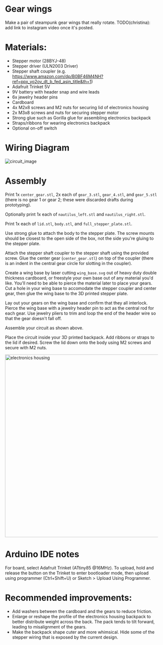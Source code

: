 # Gear wings
Make a pair of steampunk gear wings that really rotate. TODO(christina): add link to instagram video once it's posted.

# Materials:
*  Stepper motor (28BYJ-48)
*  Stepper driver (ULN2003 Driver)
*  Stepper shaft coupler (e.g. https://www.amazon.com/dp/B0BF46M4NH?ref=ppx_yo2ov_dt_b_fed_asin_title&th=1)
*  Adafruit Trinket 5V
*  9V battery with header snap and wire leads
*  6x jewelry header pins
*  Cardboard
*  4x M2x8 screws and M2 nuts for securing lid of electronics housing
*  2x M3x8 screws and nuts for securing stepper motor 
*  Strong glue such as Gorilla glue for assembling electronics backpack
*  Straps/ribbons for wearing electronics backpack
*  Optional on-off switch

# Wiring Diagram
![circuit_image](https://github.com/user-attachments/assets/4b2175c9-1c0c-4ceb-80da-5e8f9eb8e209)

# Assembly
Print 1x `center_gear.stl`, 2x each of `gear_3.stl`, `gear_4.stl`, and `gear_5.stl` (there is no gear 1 or gear 2; these were discarded drafts during prototyping).

Optionally print 1x each of `nautilus_left.stl` and `nautilus_right.stl`.

Print 1x each of `lid.stl`, `body.stl`, and `full_stepper_plate.stl`.

Use strong glue to attach the body to the stepper plate. The screw mounts should be closest to the open side of the box, not the side you're gluing to the stepper plate. 

Attach the stepper shaft coupler to the stepper shaft using the provided screw. Glue the center gear (`center_gear.stl`) on top of the coupler (there is an indent in the central gear circle for slotting in the coupler).

Create a wing base by laser cutting `wing_base.svg` out of heavy duty double thickness cardboard, or freestyle your own base out of any material you'd like. You'll need to be able to pierce the material later to place your gears. Cut a hole in your wing base to accomodate the stepper coupler and center gear, then glue the wing base to the 3D printed stepper plate.

Lay out your gears on the wing base and confirm that they all interlock. Pierce the wing base with a jewelry header pin to act as the central rod for each gear. Use jewelry pliers to trim and loop the end of the header wire so that the gear doesn't fall off. 

Assemble your circuit as shown above.

Place the circuit inside your 3D printed backpack. Add ribbons or straps to the lid if desired. Screw the lid down onto the body using M2 screws and secure with M2 nuts. 

<img src="https://github.com/user-attachments/assets/6b0b1447-62e3-4c7f-ad4e-b53277ab48de" width="600" alt="electronics housing">

# Arduino IDE notes
For board, select Adafruit Trinket (ATtiny85 @16MHz). To upload, hold and release the button on the Trinket to enter bootloader mode, then upload using programmer (Ctrl+Shift+U) or Sketch > Upload Using Programmer.

# Recommended improvements:
*  Add washers between the cardboard and the gears to reduce friction.
*  Enlarge or reshape the profile of the electronics housing backpack to better distribute weight across the back. The pack tends to tilt forward, leading to misalignment of the gears.
* Make the backpack shape cuter and more whimsical. Hide some of the stepper wiring that is exposed by the current design.
